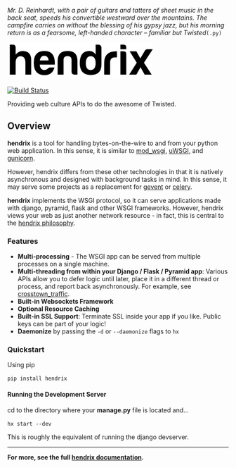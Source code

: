 *Mr. D. Reinhardt, with a pair of guitars and tatters of sheet music in the back seat, speeds his convertible westward over the mountains. The campfire carries on without the blessing of his gypsy jazz, but his morning return is as a fearsome, left-handed character – familiar but Twisted*`(.py)`

![hendrix](docs/_static/hendrix-logo.png)

[![Build Status](https://travis-ci.org/SlashRoot/hendrix.png?branch=master)](https://travis-ci.org/SlashRoot/hendrix)

Providing web culture APIs to do the awesome of Twisted.

## Overview

**hendrix** is a tool for handling bytes-on-the-wire to and from your python web application.  In this sense, it is similar to [mod_wsgi](https://modwsgi.readthedocs.org), [uWSGI](https://uwsgi-docs.readthedocs.org), and [gunicorn](http://gunicorn-docs.readthedocs.org).  

However, hendrix differs from these other technologies in that it is natively asynchronous and designed with background tasks in mind.  In this sense, it may serve some projects as a replacement for [gevent](https://readthedocs.org/projects/gevent/) or [celery](http://celery.readthedocs.org).

**hendrix** implements the WSGI protocol, so it can serve applications made with django, pyramid, flask and other WSGI frameworks.  However, hendrix views your web as just another network resource - in fact, this is central to the [hendrix philosophy](http://hendrix.readthedocs.org/en/latest/philosophy/).

### Features
* **Multi-processing** - The WSGI app can be served from multiple
processes on a single machine.
* **Multi-threading from within your Django / Flask / Pyramid app**: Various APIs allow you to defer logic until later, place it in a different thread or process, and report back asynchronously.  For example, see [crosstown_traffic](http://hendrix.readthedocs.org/en/latest/crosstown_traffic/).
* **Built-in Websockets Framework**
* **Optional Resource Caching**
* **Built-in SSL Support**: Terminate SSL inside your app if you like.  Public keys can be part of your logic!
* **Daemonize** by passing the `-d` or `--daemonize` flags to `hx`

### Quickstart

Using pip

    pip install hendrix


#### Running the Development Server

cd to the directory where your **manage.py** file is located and...

    hx start --dev

This is roughly the equivalent of running the django devserver.

----

**For more, see the full [hendrix documentation](http://hendrix.readthedocs.org).**
